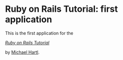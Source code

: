 # Ruby on Rails Tutorial: first application



This is the first application for the

[*Ruby on Rails Tutorial*](http://railstutorial.org/)

by [Michael Hartl](http://michaelhartl.com/).
